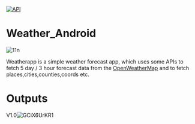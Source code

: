 
<a href="https://android-arsenal.com/api?level=21"><img src="https://img.shields.io/badge/API-21%2B-brightgreen.svg?style=flat" alt="API" /></a>


# Weather_Android
![11n](https://github.com/Denys2211/Weather_Android/assets/75207437/56e9869a-7ec2-4c95-80ea-568f020b66fc)

Weatherapp is a simple weather forecast app, which uses some APIs to fetch 5 day / 3 hour forecast data from the [OpenWeatherMap](https://openweathermap.org/forecast5) and to fetch places,cities,counties,coords etc.

# Outputs
V1.0![GCiX6UrKR1](https://github.com/Denys2211/Weather_Android/assets/75207437/9248c16a-b77d-4b8b-b1fb-a8fbefd14a7a)
